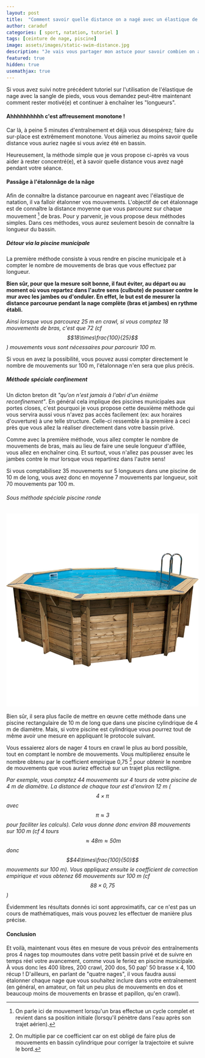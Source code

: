 ```yaml
---
layout: post
title:  "Comment savoir quelle distance on a nagé avec un élastique de nage ?"
author: caraduf
categories: [ sport, natation, tutoriel ]
tags: [ceinture de nage, piscine]
image: assets/images/static-swim-distance.jpg
description: "Je vais vous partager mon astuce pour savoir combien on a nagé avec la ceinture de nage, et donc rester motivé(e) par son entraînement pendant toute la saison."
featured: true
hidden: true
usemathjax: true
---
```


Si vous avez suivi notre précédent tutoriel sur l'utilisation de l'élastique de nage avec la sangle de pieds, vous vous demandez peut-être maintenant comment rester motivé(e) et continuer à enchaîner les "longueurs".

#### Ahhhhhhhhhh c'est affreusement monotone !

Car là, à peine 5 minutes d'entraînement et déjà vous désespérez; faire du sur-place est extrêmement monotone. Vous aimeriez au moins savoir quelle distance vous auriez nagée si vous aviez été en bassin.

Heureusement, la méthode simple que je  vous propose ci-après va vous aider à rester concentré(e), et à savoir quelle distance vous avez nagé pendant votre séance.

<!-- Pub -->

#### Passâge à l'étalonnâge de la nâge

Afin de connaître la distance parcourue en nageant avec l'élastique de natation, il va falloir étalonner vos mouvements. L'objectif de cet étalonnage est de connaître la distance moyenne que vous parcourez sur chaque mouvement [^1] de bras.
Pour y parvenir, je vous propose deux méthodes simples. Dans ces méthodes, vous aurez seulement besoin de connaître la longueur du bassin. 

[^1]: On parle ici de mouvement lorsqu'un bras effectue un cycle complet et revient dans sa position initiale (lorsqu'il pénètre dans l'eau après son trajet aérien).

##### Détour via la piscine municipale

La première méthode consiste à vous rendre en piscine municipale et à compter le nombre de mouvements  de bras que vous effectuez par longueur. 

**Bien sûr, pour que la mesure soit bonne, il faut éviter, au départ ou au moment où vous repartez dans l'autre sens (culbute) de pousser contre le mur avec les jambes ou d'onduler. En effet, le but est de mesurer la distance parcourue pendant la nage complète (bras et jambes) en rythme établi.**

*Ainsi lorsque vous parcourez 25 m en crawl, si vous comptez 18 mouvements de bras, c'est que 72 (cf $$18\times\frac{100}{25}$$) mouvements vous sont nécessaires pour parcourir 100 m.*

<span class="spoiler">Si vous en avez la possibilité, vous pouvez aussi compter directement le nombre de mouvements sur 100 m, l'étalonnage n'en sera que plus précis.</span>

##### Méthode spéciale confinement

Un dicton breton dit *"qu'on n'est jamais à l'abri d'un énième reconfinement"*. En général cela implique des piscines municipales aux portes closes, c'est pourquoi je vous propose cette deuxième méthode qui vous servira aussi vous n'avez pas accès facilement (ex: aux horaires d'ouverture) à une telle structure. Celle-ci ressemble à la première à ceci près que vous allez la réaliser directement dans votre bassin privé. 

Comme avec la première méthode, vous allez compter le nombre de mouvements de bras, mais au lieu de faire une seule longueur d'affilée, vous allez en enchaîner cinq. Et surtout, vous n'allez pas pousser avec les jambes contre le mur lorsque vous repartirez dans l'autre sens!

Si vous comptabilisez 35 mouvements sur 5 longueurs dans une piscine de 10 m de long, vous avez donc en moyenne 7 mouvements par longueur, soit 70 mouvements par 100 m.

###### Sous méthode spéciale piscine ronde

 ![Piscine hors-sol cylindrique](/assets/images/above-ground-pool.jpg "Piscine hors-sol cylindrique")

 Bien sûr, il sera plus facile de mettre en œuvre cette méthode dans une piscine rectangulaire de 10 m de long que dans une piscine cylindrique de 4 m de diamètre. Mais, si votre piscine est cylindrique vous pourrez tout de même avoir une mesure en appliquant le protocole suivant. 

 Vous essaierez alors de nager 4 tours en crawl le plus au bord possible, tout en comptant le nombre de mouvements. Vous multiplierez ensuite le nombre obtenu par le coefficient empirique 0,75 [^2] pour obtenir le nombre de mouvements que vous auriez effectué sur un trajet plus rectiligne.
 
 *Par exemple, vous comptez 44 mouvements sur 4 tours de votre piscine de 4 m de diamètre. La distance de chaque tour est d'environ 12 m ($$4\times\pi$$ avec $$\pi\approx3$$ pour faciliter les calculs).  Cela vous donne donc environ 88 mouvements sur 100 m (cf 4 tours $$\approx48m\approx50m$$ donc $$44\times\frac{100}{50}$$ mouvements sur 100 m). Vous appliquez ensuite le coefficient de correction empirique et vous obtenez 66 mouvements sur 100 m (cf $$88\times0,75$$)*

 [^2]: On multiplie par ce coefficient car on est obligé de faire plus de mouvements en bassin cylindrique pour corriger la trajectoire et suivre le bord.
 
Évidemment les résultats donnés ici sont approximatifs, car ce n'est pas un cours de mathématiques, mais vous pouvez les effectuer de manière plus précise.

#### Conclusion

Et voilà, maintenant vous êtes en mesure de vous prévoir des entraînements pros 4 nages top moumoutes dans votre petit bassin privé et de suivre en temps réel votre avancement, comme vous le feriez en piscine municipale. À vous donc les 400 libres, 200 crawl, 200 dos, 50 pap' 50 brasse x 4, 100 récup ! D'ailleurs, en parlant de "quatre nages", il vous faudra aussi étalonner chaque nage que vous souhaitez inclure dans votre entraînement (en général, en amateur, on fait un peu plus de mouvements en dos et beaucoup moins de mouvements en brasse et papillon, qu'en crawl).





